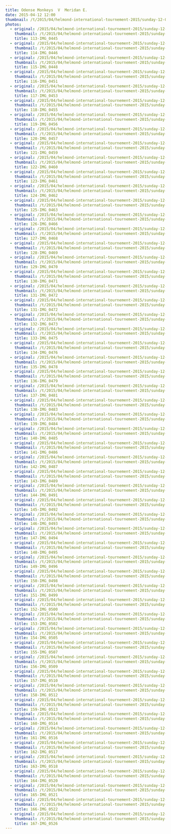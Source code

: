 ```yaml
---
title: Odense Monkeys  V  Meridan E.
date: 2015-04-12 12:00
thumbnail: /t/2015/04/helmond-international-tournement-2015/sunday-12-04-2015/odense-monkeys-v-meridan-e/113-img_0445.jpg
photos:
  - original: /2015/04/helmond-international-tournement-2015/sunday-12-04-2015/odense-monkeys-v-meridan-e/113-img_0445.jpg
    thumbnail: /t/2015/04/helmond-international-tournement-2015/sunday-12-04-2015/odense-monkeys-v-meridan-e/113-img_0445.jpg
    title: 113-IMG_0445
  - original: /2015/04/helmond-international-tournement-2015/sunday-12-04-2015/odense-monkeys-v-meridan-e/114-img_0446.jpg
    thumbnail: /t/2015/04/helmond-international-tournement-2015/sunday-12-04-2015/odense-monkeys-v-meridan-e/114-img_0446.jpg
    title: 114-IMG_0446
  - original: /2015/04/helmond-international-tournement-2015/sunday-12-04-2015/odense-monkeys-v-meridan-e/115-img_0448.jpg
    thumbnail: /t/2015/04/helmond-international-tournement-2015/sunday-12-04-2015/odense-monkeys-v-meridan-e/115-img_0448.jpg
    title: 115-IMG_0448
  - original: /2015/04/helmond-international-tournement-2015/sunday-12-04-2015/odense-monkeys-v-meridan-e/116-img_0451.jpg
    thumbnail: /t/2015/04/helmond-international-tournement-2015/sunday-12-04-2015/odense-monkeys-v-meridan-e/116-img_0451.jpg
    title: 116-IMG_0451
  - original: /2015/04/helmond-international-tournement-2015/sunday-12-04-2015/odense-monkeys-v-meridan-e/117-img_0453.jpg
    thumbnail: /t/2015/04/helmond-international-tournement-2015/sunday-12-04-2015/odense-monkeys-v-meridan-e/117-img_0453.jpg
    title: 117-IMG_0453
  - original: /2015/04/helmond-international-tournement-2015/sunday-12-04-2015/odense-monkeys-v-meridan-e/118-img_0455.jpg
    thumbnail: /t/2015/04/helmond-international-tournement-2015/sunday-12-04-2015/odense-monkeys-v-meridan-e/118-img_0455.jpg
    title: 118-IMG_0455
  - original: /2015/04/helmond-international-tournement-2015/sunday-12-04-2015/odense-monkeys-v-meridan-e/119-img_0456.jpg
    thumbnail: /t/2015/04/helmond-international-tournement-2015/sunday-12-04-2015/odense-monkeys-v-meridan-e/119-img_0456.jpg
    title: 119-IMG_0456
  - original: /2015/04/helmond-international-tournement-2015/sunday-12-04-2015/odense-monkeys-v-meridan-e/120-img_0457.jpg
    thumbnail: /t/2015/04/helmond-international-tournement-2015/sunday-12-04-2015/odense-monkeys-v-meridan-e/120-img_0457.jpg
    title: 120-IMG_0457
  - original: /2015/04/helmond-international-tournement-2015/sunday-12-04-2015/odense-monkeys-v-meridan-e/121-img_0459.jpg
    thumbnail: /t/2015/04/helmond-international-tournement-2015/sunday-12-04-2015/odense-monkeys-v-meridan-e/121-img_0459.jpg
    title: 121-IMG_0459
  - original: /2015/04/helmond-international-tournement-2015/sunday-12-04-2015/odense-monkeys-v-meridan-e/122-img_0460.jpg
    thumbnail: /t/2015/04/helmond-international-tournement-2015/sunday-12-04-2015/odense-monkeys-v-meridan-e/122-img_0460.jpg
    title: 122-IMG_0460
  - original: /2015/04/helmond-international-tournement-2015/sunday-12-04-2015/odense-monkeys-v-meridan-e/123-img_0461.jpg
    thumbnail: /t/2015/04/helmond-international-tournement-2015/sunday-12-04-2015/odense-monkeys-v-meridan-e/123-img_0461.jpg
    title: 123-IMG_0461
  - original: /2015/04/helmond-international-tournement-2015/sunday-12-04-2015/odense-monkeys-v-meridan-e/124-img_0462.jpg
    thumbnail: /t/2015/04/helmond-international-tournement-2015/sunday-12-04-2015/odense-monkeys-v-meridan-e/124-img_0462.jpg
    title: 124-IMG_0462
  - original: /2015/04/helmond-international-tournement-2015/sunday-12-04-2015/odense-monkeys-v-meridan-e/125-img_0463.jpg
    thumbnail: /t/2015/04/helmond-international-tournement-2015/sunday-12-04-2015/odense-monkeys-v-meridan-e/125-img_0463.jpg
    title: 125-IMG_0463
  - original: /2015/04/helmond-international-tournement-2015/sunday-12-04-2015/odense-monkeys-v-meridan-e/126-img_0466.jpg
    thumbnail: /t/2015/04/helmond-international-tournement-2015/sunday-12-04-2015/odense-monkeys-v-meridan-e/126-img_0466.jpg
    title: 126-IMG_0466
  - original: /2015/04/helmond-international-tournement-2015/sunday-12-04-2015/odense-monkeys-v-meridan-e/127-img_0468.jpg
    thumbnail: /t/2015/04/helmond-international-tournement-2015/sunday-12-04-2015/odense-monkeys-v-meridan-e/127-img_0468.jpg
    title: 127-IMG_0468
  - original: /2015/04/helmond-international-tournement-2015/sunday-12-04-2015/odense-monkeys-v-meridan-e/128-img_0469.jpg
    thumbnail: /t/2015/04/helmond-international-tournement-2015/sunday-12-04-2015/odense-monkeys-v-meridan-e/128-img_0469.jpg
    title: 128-IMG_0469
  - original: /2015/04/helmond-international-tournement-2015/sunday-12-04-2015/odense-monkeys-v-meridan-e/129-img_0470.jpg
    thumbnail: /t/2015/04/helmond-international-tournement-2015/sunday-12-04-2015/odense-monkeys-v-meridan-e/129-img_0470.jpg
    title: 129-IMG_0470
  - original: /2015/04/helmond-international-tournement-2015/sunday-12-04-2015/odense-monkeys-v-meridan-e/130-img_0471.jpg
    thumbnail: /t/2015/04/helmond-international-tournement-2015/sunday-12-04-2015/odense-monkeys-v-meridan-e/130-img_0471.jpg
    title: 130-IMG_0471
  - original: /2015/04/helmond-international-tournement-2015/sunday-12-04-2015/odense-monkeys-v-meridan-e/131-img_0472_1429277545.jpg
    thumbnail: /t/2015/04/helmond-international-tournement-2015/sunday-12-04-2015/odense-monkeys-v-meridan-e/131-img_0472_1429277545.jpg
    title: 131-IMG_0472
  - original: /2015/04/helmond-international-tournement-2015/sunday-12-04-2015/odense-monkeys-v-meridan-e/131-img_0472.jpg
    thumbnail: /t/2015/04/helmond-international-tournement-2015/sunday-12-04-2015/odense-monkeys-v-meridan-e/131-img_0472.jpg
    title: 131-IMG_0472
  - original: /2015/04/helmond-international-tournement-2015/sunday-12-04-2015/odense-monkeys-v-meridan-e/132-img_0473.jpg
    thumbnail: /t/2015/04/helmond-international-tournement-2015/sunday-12-04-2015/odense-monkeys-v-meridan-e/132-img_0473.jpg
    title: 132-IMG_0473
  - original: /2015/04/helmond-international-tournement-2015/sunday-12-04-2015/odense-monkeys-v-meridan-e/133-img_0475.jpg
    thumbnail: /t/2015/04/helmond-international-tournement-2015/sunday-12-04-2015/odense-monkeys-v-meridan-e/133-img_0475.jpg
    title: 133-IMG_0475
  - original: /2015/04/helmond-international-tournement-2015/sunday-12-04-2015/odense-monkeys-v-meridan-e/134-img_0476.jpg
    thumbnail: /t/2015/04/helmond-international-tournement-2015/sunday-12-04-2015/odense-monkeys-v-meridan-e/134-img_0476.jpg
    title: 134-IMG_0476
  - original: /2015/04/helmond-international-tournement-2015/sunday-12-04-2015/odense-monkeys-v-meridan-e/135-img_0478.jpg
    thumbnail: /t/2015/04/helmond-international-tournement-2015/sunday-12-04-2015/odense-monkeys-v-meridan-e/135-img_0478.jpg
    title: 135-IMG_0478
  - original: /2015/04/helmond-international-tournement-2015/sunday-12-04-2015/odense-monkeys-v-meridan-e/136-img_0479.jpg
    thumbnail: /t/2015/04/helmond-international-tournement-2015/sunday-12-04-2015/odense-monkeys-v-meridan-e/136-img_0479.jpg
    title: 136-IMG_0479
  - original: /2015/04/helmond-international-tournement-2015/sunday-12-04-2015/odense-monkeys-v-meridan-e/137-img_0481.jpg
    thumbnail: /t/2015/04/helmond-international-tournement-2015/sunday-12-04-2015/odense-monkeys-v-meridan-e/137-img_0481.jpg
    title: 137-IMG_0481
  - original: /2015/04/helmond-international-tournement-2015/sunday-12-04-2015/odense-monkeys-v-meridan-e/138-img_0483.jpg
    thumbnail: /t/2015/04/helmond-international-tournement-2015/sunday-12-04-2015/odense-monkeys-v-meridan-e/138-img_0483.jpg
    title: 138-IMG_0483
  - original: /2015/04/helmond-international-tournement-2015/sunday-12-04-2015/odense-monkeys-v-meridan-e/139-img_0484.jpg
    thumbnail: /t/2015/04/helmond-international-tournement-2015/sunday-12-04-2015/odense-monkeys-v-meridan-e/139-img_0484.jpg
    title: 139-IMG_0484
  - original: /2015/04/helmond-international-tournement-2015/sunday-12-04-2015/odense-monkeys-v-meridan-e/140-img_0485.jpg
    thumbnail: /t/2015/04/helmond-international-tournement-2015/sunday-12-04-2015/odense-monkeys-v-meridan-e/140-img_0485.jpg
    title: 140-IMG_0485
  - original: /2015/04/helmond-international-tournement-2015/sunday-12-04-2015/odense-monkeys-v-meridan-e/141-img_0486.jpg
    thumbnail: /t/2015/04/helmond-international-tournement-2015/sunday-12-04-2015/odense-monkeys-v-meridan-e/141-img_0486.jpg
    title: 141-IMG_0486
  - original: /2015/04/helmond-international-tournement-2015/sunday-12-04-2015/odense-monkeys-v-meridan-e/142-img_0487.jpg
    thumbnail: /t/2015/04/helmond-international-tournement-2015/sunday-12-04-2015/odense-monkeys-v-meridan-e/142-img_0487.jpg
    title: 142-IMG_0487
  - original: /2015/04/helmond-international-tournement-2015/sunday-12-04-2015/odense-monkeys-v-meridan-e/143-img_0489.jpg
    thumbnail: /t/2015/04/helmond-international-tournement-2015/sunday-12-04-2015/odense-monkeys-v-meridan-e/143-img_0489.jpg
    title: 143-IMG_0489
  - original: /2015/04/helmond-international-tournement-2015/sunday-12-04-2015/odense-monkeys-v-meridan-e/144-img_0491.jpg
    thumbnail: /t/2015/04/helmond-international-tournement-2015/sunday-12-04-2015/odense-monkeys-v-meridan-e/144-img_0491.jpg
    title: 144-IMG_0491
  - original: /2015/04/helmond-international-tournement-2015/sunday-12-04-2015/odense-monkeys-v-meridan-e/145-img_0492.jpg
    thumbnail: /t/2015/04/helmond-international-tournement-2015/sunday-12-04-2015/odense-monkeys-v-meridan-e/145-img_0492.jpg
    title: 145-IMG_0492
  - original: /2015/04/helmond-international-tournement-2015/sunday-12-04-2015/odense-monkeys-v-meridan-e/146-img_0493.jpg
    thumbnail: /t/2015/04/helmond-international-tournement-2015/sunday-12-04-2015/odense-monkeys-v-meridan-e/146-img_0493.jpg
    title: 146-IMG_0493
  - original: /2015/04/helmond-international-tournement-2015/sunday-12-04-2015/odense-monkeys-v-meridan-e/147-img_0494.jpg
    thumbnail: /t/2015/04/helmond-international-tournement-2015/sunday-12-04-2015/odense-monkeys-v-meridan-e/147-img_0494.jpg
    title: 147-IMG_0494
  - original: /2015/04/helmond-international-tournement-2015/sunday-12-04-2015/odense-monkeys-v-meridan-e/148-img_0495.jpg
    thumbnail: /t/2015/04/helmond-international-tournement-2015/sunday-12-04-2015/odense-monkeys-v-meridan-e/148-img_0495.jpg
    title: 148-IMG_0495
  - original: /2015/04/helmond-international-tournement-2015/sunday-12-04-2015/odense-monkeys-v-meridan-e/149-img_0496.jpg
    thumbnail: /t/2015/04/helmond-international-tournement-2015/sunday-12-04-2015/odense-monkeys-v-meridan-e/149-img_0496.jpg
    title: 149-IMG_0496
  - original: /2015/04/helmond-international-tournement-2015/sunday-12-04-2015/odense-monkeys-v-meridan-e/150-img_0498.jpg
    thumbnail: /t/2015/04/helmond-international-tournement-2015/sunday-12-04-2015/odense-monkeys-v-meridan-e/150-img_0498.jpg
    title: 150-IMG_0498
  - original: /2015/04/helmond-international-tournement-2015/sunday-12-04-2015/odense-monkeys-v-meridan-e/151-img_0499.jpg
    thumbnail: /t/2015/04/helmond-international-tournement-2015/sunday-12-04-2015/odense-monkeys-v-meridan-e/151-img_0499.jpg
    title: 151-IMG_0499
  - original: /2015/04/helmond-international-tournement-2015/sunday-12-04-2015/odense-monkeys-v-meridan-e/152-img_0500.jpg
    thumbnail: /t/2015/04/helmond-international-tournement-2015/sunday-12-04-2015/odense-monkeys-v-meridan-e/152-img_0500.jpg
    title: 152-IMG_0500
  - original: /2015/04/helmond-international-tournement-2015/sunday-12-04-2015/odense-monkeys-v-meridan-e/153-img_0502.jpg
    thumbnail: /t/2015/04/helmond-international-tournement-2015/sunday-12-04-2015/odense-monkeys-v-meridan-e/153-img_0502.jpg
    title: 153-IMG_0502
  - original: /2015/04/helmond-international-tournement-2015/sunday-12-04-2015/odense-monkeys-v-meridan-e/154-img_0505.jpg
    thumbnail: /t/2015/04/helmond-international-tournement-2015/sunday-12-04-2015/odense-monkeys-v-meridan-e/154-img_0505.jpg
    title: 154-IMG_0505
  - original: /2015/04/helmond-international-tournement-2015/sunday-12-04-2015/odense-monkeys-v-meridan-e/155-img_0507.jpg
    thumbnail: /t/2015/04/helmond-international-tournement-2015/sunday-12-04-2015/odense-monkeys-v-meridan-e/155-img_0507.jpg
    title: 155-IMG_0507
  - original: /2015/04/helmond-international-tournement-2015/sunday-12-04-2015/odense-monkeys-v-meridan-e/156-img_0509.jpg
    thumbnail: /t/2015/04/helmond-international-tournement-2015/sunday-12-04-2015/odense-monkeys-v-meridan-e/156-img_0509.jpg
    title: 156-IMG_0509
  - original: /2015/04/helmond-international-tournement-2015/sunday-12-04-2015/odense-monkeys-v-meridan-e/157-img_0510.jpg
    thumbnail: /t/2015/04/helmond-international-tournement-2015/sunday-12-04-2015/odense-monkeys-v-meridan-e/157-img_0510.jpg
    title: 157-IMG_0510
  - original: /2015/04/helmond-international-tournement-2015/sunday-12-04-2015/odense-monkeys-v-meridan-e/158-img_0512.jpg
    thumbnail: /t/2015/04/helmond-international-tournement-2015/sunday-12-04-2015/odense-monkeys-v-meridan-e/158-img_0512.jpg
    title: 158-IMG_0512
  - original: /2015/04/helmond-international-tournement-2015/sunday-12-04-2015/odense-monkeys-v-meridan-e/159-img_0513.jpg
    thumbnail: /t/2015/04/helmond-international-tournement-2015/sunday-12-04-2015/odense-monkeys-v-meridan-e/159-img_0513.jpg
    title: 159-IMG_0513
  - original: /2015/04/helmond-international-tournement-2015/sunday-12-04-2015/odense-monkeys-v-meridan-e/160-img_0514.jpg
    thumbnail: /t/2015/04/helmond-international-tournement-2015/sunday-12-04-2015/odense-monkeys-v-meridan-e/160-img_0514.jpg
    title: 160-IMG_0514
  - original: /2015/04/helmond-international-tournement-2015/sunday-12-04-2015/odense-monkeys-v-meridan-e/161-img_0516.jpg
    thumbnail: /t/2015/04/helmond-international-tournement-2015/sunday-12-04-2015/odense-monkeys-v-meridan-e/161-img_0516.jpg
    title: 161-IMG_0516
  - original: /2015/04/helmond-international-tournement-2015/sunday-12-04-2015/odense-monkeys-v-meridan-e/162-img_0517.jpg
    thumbnail: /t/2015/04/helmond-international-tournement-2015/sunday-12-04-2015/odense-monkeys-v-meridan-e/162-img_0517.jpg
    title: 162-IMG_0517
  - original: /2015/04/helmond-international-tournement-2015/sunday-12-04-2015/odense-monkeys-v-meridan-e/163-img_0518.jpg
    thumbnail: /t/2015/04/helmond-international-tournement-2015/sunday-12-04-2015/odense-monkeys-v-meridan-e/163-img_0518.jpg
    title: 163-IMG_0518
  - original: /2015/04/helmond-international-tournement-2015/sunday-12-04-2015/odense-monkeys-v-meridan-e/164-img_0520.jpg
    thumbnail: /t/2015/04/helmond-international-tournement-2015/sunday-12-04-2015/odense-monkeys-v-meridan-e/164-img_0520.jpg
    title: 164-IMG_0520
  - original: /2015/04/helmond-international-tournement-2015/sunday-12-04-2015/odense-monkeys-v-meridan-e/165-img_0521.jpg
    thumbnail: /t/2015/04/helmond-international-tournement-2015/sunday-12-04-2015/odense-monkeys-v-meridan-e/165-img_0521.jpg
    title: 165-IMG_0521
  - original: /2015/04/helmond-international-tournement-2015/sunday-12-04-2015/odense-monkeys-v-meridan-e/166-img_0522.jpg
    thumbnail: /t/2015/04/helmond-international-tournement-2015/sunday-12-04-2015/odense-monkeys-v-meridan-e/166-img_0522.jpg
    title: 166-IMG_0522
  - original: /2015/04/helmond-international-tournement-2015/sunday-12-04-2015/odense-monkeys-v-meridan-e/167-img_0526.jpg
    thumbnail: /t/2015/04/helmond-international-tournement-2015/sunday-12-04-2015/odense-monkeys-v-meridan-e/167-img_0526.jpg
    title: 167-IMG_0526
---
```

